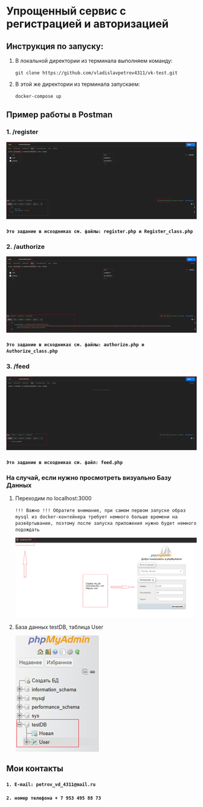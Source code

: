 # Упрощенный сервис с регистрацией и авторизацией

## Инструкция по запуску:
1. В локальной директории из терминала выполняем команду: 

    `git clone https://github.com/vladislavpetrov4311/vk-test.git`
2. В этой же директории из терминала запускаем: 

    `docker-compose up`

## Пример работы в Postman

### 1. /register

![Alt text](example/register.png)

#### `Это задание в исходниках см. файлы: register.php и Register_class.php`

### 2. /authorize

![Alt text](example/authorize.png)

#### `Это задание в исходниках см. файлы: authorize.php и Authorize_class.php`

### 3. /feed

![Alt text](example/feed.png)

#### `Это задание в исходниках см. файл: feed.php`


### На случай, если нужно просмотреть визуально Базу Данных 

1. Переходим по localhost:3000 

    `!!! Важно !!! Обратите внимание, при самом первом запуске образ mysql из docker-контейнера требует немного больше времени на развёртывание, поэтому после запуска приложения нужно будет немного подождать`

    ![Alt text](example/phpmyadmin.png)

2. База данных testDB, таблица User

    ![Alt text](example/db.png)


## Мои контакты

#### `1. E-mail: petrov_vd_4311@mail.ru`
#### `2. номер телефона + 7 953 495 88 73`
